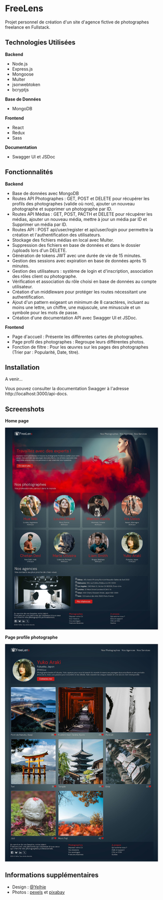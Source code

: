 # FreeLens

Projet personnel de création d'un site d'agence fictive de photographes freelance en Fullstack.

## Technologies Utilisées

**Backend**

- Node.js
- Express.js
- Mongoose
- Multer
- jsonwebtoken
- bcryptjs

**Base de Données**

- MongoDB

**Frontend**

- React
- Redux
- Sass

**Documentation**

- Swagger UI et JSDoc

## Fonctionnalités

**Backend**

- Base de données avec MongoDB
- Routes API Photographes : GET, POST et DELETE pour récupérer les profils des photographes (valide où non), ajouter un nouveau photographe et supprimer un photographe par ID.
- Routes API Médias : GET, POST, PACTH et DELETE pour récupérer les médias, ajouter un nouveau média, mettre à jour un média par ID et Supprimer un média par ID.
- Routes API : POST api/user/register et api/user/login pour permettre la création et l'authentification des utilisateurs.
- Stockage des fichiers médias en local avec Multer.
- Suppression des fichiers en base de données et dans le dossier /uploads lors d'un DELETE.
- Génération de tokens JWT avec une durée de vie de 15 minutes.
- Gestion des sessions avec expiration en base de données après 15 minutes.
- Gestion des utilisateurs : système de login et d'inscription, association des rôles client ou photographe.
- Vérification et association du rôle choisi en base de données au compte utilisateur.
- Création d'un middleware pour protéger les routes nécessitant une authentification.
- Ajout d'un pattern exigeant un minimum de 8 caractères, incluant au moins une lettre, un chiffre, une majuscule, une minuscule et un symbole pour les mots de passe.
- Création d'une documentation API avec Swagger UI et JSDoc.

**Frontend**

- Page d'accueil : Présente les différentes cartes de photographes.
- Page profil des photographes : Regroupe leurs différentes photos.
- Fonction de filtre : Pour les œuvres sur les pages des photographes (Trier par : Popularité, Date, titre).

## Installation

A venir...

Vous pouvez consulter la documentation Swagger à l'adresse http://localhost:3000/api-docs.

## Screenshots

**Home page**

![FreeLens home page](https://github.com/Yelhie/FreeLens/blob/master/screenshots/freelens_240501.jpg)

**Page profile photographe**

![FreeLens page profile](https://github.com/Yelhie/FreeLens/blob/master/screenshots/freelens_240503.jpg)

## Informations supplémentaires

- Design : [@Yelhie](https://github.com/Yelhie)
- Photos : [pexels](https://www.pexels.com/fr-fr/) et [pixabay](https://pixabay.com/fr/)
